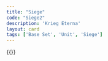 ```yaml
---
title: "Siege"
code: "Siege2"
description: 'Krieg Eterna'
layout: card
tags: ['Base Set', 'Unit', 'Siege']
---
```

{{<card-detail-page title="Siege2" artwork="The relief of Vienna by Frans Geffels (1694)" />}}